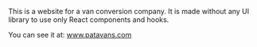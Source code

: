 This is a website for a van conversion company. It is made without any UI library to use only React components and hooks.

You can see it at: www.patavans.com
